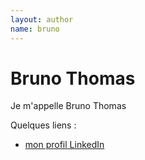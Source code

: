 ```yaml
---
layout: author
name: bruno
---
```


# Bruno Thomas

Je m'appelle Bruno Thomas

Quelques liens :

* [mon profil LinkedIn](https://www.linkedin.com/profile/view?id=19059793)
